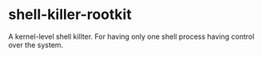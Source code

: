# shell-killer-rootkit
A kernel-level shell killter. For having only one shell process having control over the system.
